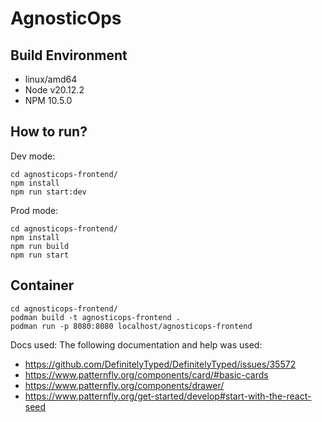 # AgnosticOps

## Build Environment
* linux/amd64
* Node v20.12.2
* NPM 10.5.0

## How to run?

Dev mode:
```
cd agnosticops-frontend/
npm install
npm run start:dev
```

Prod mode:
```
cd agnosticops-frontend/
npm install
npm run build
npm run start
```

## Container

```
cd agnosticops-frontend/
podman build -t agnosticops-frontend .
podman run -p 8080:8080 localhost/agnosticops-frontend
```

Docs used:
The following documentation and help was used:
* https://github.com/DefinitelyTyped/DefinitelyTyped/issues/35572
* https://www.patternfly.org/components/card/#basic-cards
* https://www.patternfly.org/components/drawer/
* https://www.patternfly.org/get-started/develop#start-with-the-react-seed